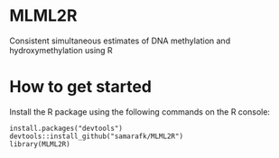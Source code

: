 # MLML2R
Consistent simultaneous estimates of DNA methylation and hydroxymethylation using R


# How to get started

Install the R package using the following commands on the R console:

```{r}
install.packages("devtools")
devtools::install_github("samarafk/MLML2R")
library(MLML2R)
```
